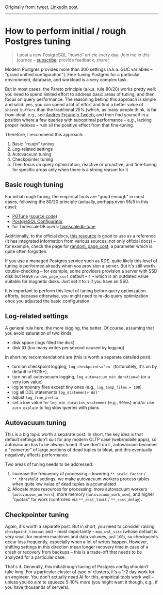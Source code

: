 Originally from: [tweet](https://twitter.com/samokhvalov/status/1718886593153630663), [LinkedIn post]().

---

# How to perform initial / rough Postgres tuning

> I post a new PostgreSQL "howto" article every day. Join me in this
> journey – [subscribe](https://twitter.com/samokhvalov/), provide feedback, share!

Modern Postgres provides more than 300 settings (a.k.a. GUC variables – "grand unified configuration"). Fine-tuning
Postgres for a particular environment, database, and workload is a very complex task.

But in most cases, the Pareto principle (a.k.a. rule 80/20) works pretty well: you need to spend limited effort to
address basic areas of tuning, and then focus on query performance. The reasoning behind this approach is simple and
solid: yes, you can spend a lot of effort and find a better value of `shared_buffers` than the traditional 25% (which,
as many people think, is far from ideal: e.g.,
see [Andres Freund's Tweet](https://twitter.com/andresfreundtec/status/1178765225895399424)), and then
find yourself in a position where a few queries with suboptimal performance – e.g., lacking proper indexes – ruin all
the positive effect from that fine-tuning.

Therefore, I recommend this approach:

1. Basic "rough" tuning
2. Log-related settings
3. Autovacuum tuning
4. Checkpointer tuning
5. Then focus on query optimization, reactive or proactive, and fine-tuning for specific areas only when there is a
   strong reason for it

## Basic rough tuning

For initial rough tuning, the empirical tools are "good enough" in most cases, following the 80/20 principle (actually,
perhaps even 95/5 in this case):

- [PGTune](https://pgtune.leopard.in.ua) ([source code](https://github.com/le0pard/pgtune))
- [PostgreSQL Configurator](https://pgconfigurator.cybertec.at)
- for TimescaleDB users: [timescaledb-tune](https://github.com/timescale/timescaledb-tune)

Additionally, to the official docs, [this resource](https://postgresqlco.nf) is good to use as a reference (it has
integrated information from various sources, not only official docs) – for example, check the page for
[random_page_cost](https://postgresqlco.nf/doc/en/param/random_page_cost/), a parameter which is quite often forgotten.

If you use a managed Postgres service such as RDS, quite likely this level of tuning is performed already when you
provision a server. But it's still worth double-checking – for example, some providers provision a server with SSD disk
but leave `random_page_cost` default – `4` – which is an outdated value suitable for magnetic disks. Just set it to `1`
if you have an SSD.

It is important to perform this level of tuning before query optimization efforts, because otherwise, you might need to
re-do query optimization once you adjusted the basic configuration.

## Log-related settings

A general rule here: the more logging, the better. Of course, assuming that you avoid saturation of two kinds:

- disk space (logs filled the disk)
- disk IO (too many writes per second caused by logging)

In short my recommendations are (this is worth a separate detailed post):

- turn on checkpoint logging, `log_checkpoints='on'`  (fortunately, it's on by default in PG15+),
- turn on all autovacuum logging, `log_autovacuum_min_duration=0` (or a very low value)
- log temporary files except tiny ones (e.g., `log_temp_files = 100`)
- log all DDL statements `log_statement='ddl'`
- adjust `log_line_prefix`
- set a low value for `log_min_duration_statement` (e.g., `500ms`) and/or use `auto_explain` to log slow queries with
  plans

## Autovacuum tuning

This is a big topic worth a separate post. In short, the key idea is that default settings don't suit for any modern
OLTP case (web/mobile apps), so autovacuum has to be always tuned. If we don't do it, autovacuum becomes a "converter"
of large portions of dead tuples to bloat, and this eventually negatively affects performance.

Two areas of tuning needs to be addressed:

1. Increase the frequency of processing – lowering `**_scale_factor` / `**_threshold` settings, we make autovacuum
   workers process tables when quite low value of dead tuples is accumulated
2. Allocate more resources for processing: more autovacuum workers (`autovacuum_workers`), more memory
   (`autovacuum_work_mem`), and higher "quotas" for work (controlled via `**_cost_limit` / `**_cost_delay`).

## Checkpointer tuning

Again, it's worth a separate post. But in short, you need to consider raising `checkpoint_timeout` and – most
importantly – `max_wal_size` (whose default is very small for modern machines and data volumes, just `1GB`), so
checkpoints occur less frequently, especially when a lot of writes happen. However, shifting settings in this direction
mean longer recovery time in case of a crash or recovery from backups – this is a trade-off that needs to be analyzed
for a particular case.

That's it. Generally, this initial/rough tuning of Postgres config shouldn't take long. For a particular cluster of type
of clusters, it's a 1-2 day work for an engineer. You don't actually need AI for this, empirical tools work well –
unless you do aim to squeeze 5-10% more (you might want it though, e.g., if you have thousands of servers).
